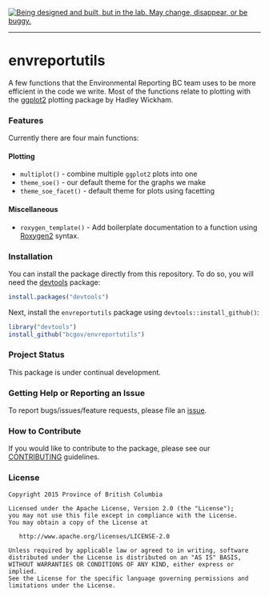 <a rel="Exploration" href="https://github.com/BCDevExchange/docs/blob/master/discussion/projectstates.md"><img alt="Being designed and built, but in the lab. May change, disappear, or be buggy." style="border-width:0" src="http://bcdevexchange.org/badge/2.svg" title="Being designed and built, but in the lab. May change, disappear, or be buggy." /></a>

---

# envreportutils

A few functions that the Environmental Reporting BC team uses to be more
efficient in the code we write. Most of the functions relate to plotting with 
the [ggplot2](http://ggplot2.org/) plotting package by Hadley Wickham.

### Features

Currently there are four main functions:

#### Plotting

- `multiplot()` - combine multiple `ggplot2` plots into one
- `theme_soe()` - our default theme for the graphs we make
- `theme_soe_facet()` - default theme for plots using facetting

#### Miscellaneous

- `roxygen_template()` - Add boilerplate documentation to a function using
  [Roxygen2](https://github.com/klutometis/roxygen) syntax.

### Installation

You can install the package directly from this repository. To do so, you will 
need the [devtools](https://github.com/hadley/devtools/) package:

```R
install.packages("devtools")
```

Next, install the `envreportutils` package using `devtools::install_github()`:

```R
library("devtools")
install_github("bcgov/envreportutils")
```

### Project Status

This package is under continual development.

### Getting Help or Reporting an Issue

To report bugs/issues/feature requests, please file an [issue](https://github.com/bcgov/<pkg-name>/issues/).

### How to Contribute

If you would like to contribute to the package, please see our 
[CONTRIBUTING](CONTRIBUTING.md) guidelines.

### License

    Copyright 2015 Province of British Columbia

    Licensed under the Apache License, Version 2.0 (the "License");
    you may not use this file except in compliance with the License.
    You may obtain a copy of the License at 

       http://www.apache.org/licenses/LICENSE-2.0

    Unless required by applicable law or agreed to in writing, software
    distributed under the License is distributed on an "AS IS" BASIS,
    WITHOUT WARRANTIES OR CONDITIONS OF ANY KIND, either express or implied.
    See the License for the specific language governing permissions and
    limitations under the License.
